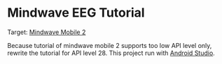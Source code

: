 # Mindwave EEG Tutorial

Target: [Mindwave Mobile 2](https://store.neurosky.com/pages/mindwave)


Because tutorial of mindwave mobile 2 supports too low API level only, rewrite the tutorial for API level 28.
This project run with [Android Studio](https://developer.android.com/studio).
